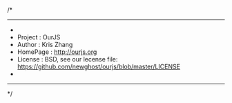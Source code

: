 /*
* ******************************************************
*
* Project  : OurJS
* Author   : Kris Zhang
* HomePage : http://ourjs.org
* License  : BSD, see our lecense file: https://github.com/newghost/ourjs/blob/master/LICENSE
*
* *****************************************************
*/

